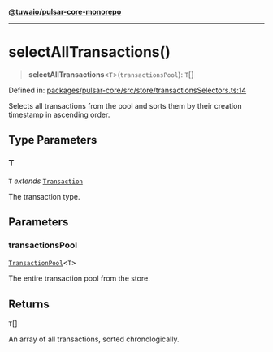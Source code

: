 [**@tuwaio/pulsar-core-monorepo**](../../../README.md)

***

# selectAllTransactions()

> **selectAllTransactions**\<`T`\>(`transactionsPool`): `T`[]

Defined in: [packages/pulsar-core/src/store/transactionsSelectors.ts:14](https://github.com/TuwaIO/pulsar-core/blob/e926d5f5ee625996a23d6a30b8f5364a3dbf86df/packages/pulsar-core/src/store/transactionsSelectors.ts#L14)

Selects all transactions from the pool and sorts them by their creation timestamp in ascending order.

## Type Parameters

### T

`T` *extends* [`Transaction`](../type-aliases/Transaction.md)

The transaction type.

## Parameters

### transactionsPool

[`TransactionPool`](../type-aliases/TransactionPool.md)\<`T`\>

The entire transaction pool from the store.

## Returns

`T`[]

An array of all transactions, sorted chronologically.
